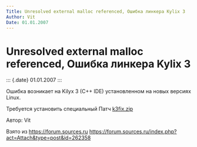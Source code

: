 ```yaml
---
Title: Unresolved external malloc referenced, Ошибка линкера Kylix 3
Author: Vit
Date: 01.01.2007
---
```



Unresolved external malloc referenced, Ошибка линкера Kylix 3
=============================================================

::: {.date}
01.01.2007
:::

Ошибка возникает на Kilyx 3 (C++ IDE) установленном на новых версиях
Linux.

Требуется установить специальный Патч
[k3fix.zip](k3fix.zip)

Автор: Vit

Взято из <https://forum.sources.ru>
<https://forum.sources.ru/index.php?act=Attach&type=post&id=262358>
